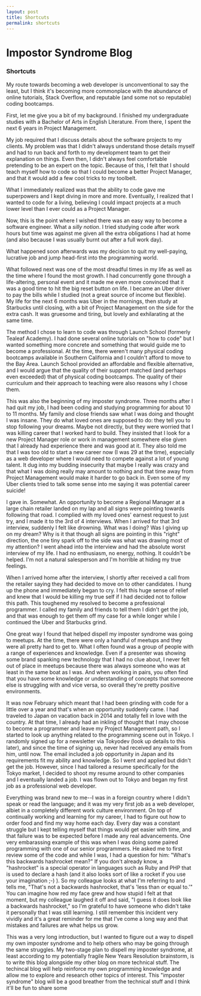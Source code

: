 ```yaml
---
layout: post
title: Shortcuts
permalink: shortcuts
---
```


# Impostor Syndrome Blog
### Shortcuts

My route towards becoming a web developer is unconventional to say the least, but I think it's becoming more commonplace with the abundance of online tutorials, Stack Overflow, and reputable (and some not so reputable) coding bootcamps.

First, let me give you a bit of my background. I finished my undergraduate studies with a Bachelor of Arts in English Literature. From there, I spent the next 6 years in Project Management.

My job required that I discuss details about the software projects to my clients. My problem was that I didn't always understand those details myself and had to run back and forth to my development team to get their explanation on things. Even then, I didn't always feel comfortable pretending to be an expert on the topic. Because of this, I felt that I should teach myself how to code so that I could become a better Project Manager, and that it would add a few cool tricks to my toolbelt.

What I immediately realized was that the ability to code gave me superpowers and I kept diving in more and more. Eventually, I realized that I wanted to code for a living, believing I could impact projects at a much lower level than I ever could as a Project Manager.

Now, this is the point where I wished there was an easy way to become a software engineer. What a *silly notion*. I tried studying code after work hours but time was against me given all the extra obligations I had at home (and also because I was usually burnt out after a full work day).

What happened soon afterwards was my decision to quit my well-paying, lucrative job and jump head-first into the programming world.

What followed next was one of the most dreadful times in my life as well as the time where I found the most growth. I had concurrently gone through a life-altering, personal event and it made me even more convinced that it was a good time to hit the big reset button on life. I became an Uber driver to pay the bills while I studied (not a great source of income but flexible). My life for the next 6 months was Uber in the mornings, then study at Starbucks until closing, with a bit of Project Management on the side for the extra cash. It was gruesome and tiring, but lovely and exhilarating at the same time.

The method I chose to learn to code was through Launch School (formerly Tealeaf Academy). I had done several online tutorials on "how to code" but I wanted something more concrete and something that would guide me to become a professional. At the time, there weren't many physical coding bootcamps available in Southern California and I couldn't afford to move to the Bay Area. Launch School provided an affordable and flexible alternative, and I would argue that the quality of their support matched (and perhaps even exceeded) that of physical coding bootcamps. The quality of their curriculum and their approach to teaching were also reasons why I chose them.

This was also the beginning of my imposter syndrome. Three months after I had quit my job, I had been coding and studying programming for about 10 to 11 months. My family and close friends saw what I was doing and thought I was insane. They do what loved ones are supposed to do: they tell you to stop following your dreams. Maybe not directly, but they were worried that I was killing career that I worked hard to build. They insisted that I look for a new Project Manager role or work in management somewhere else given that I already had experience there and was good at it. They also told me that I was too old to start a new career now (I was 29 at the time), especially as a web developer where I would need to compete against a lot of young talent. It dug into my budding insecurity that maybe I really was crazy and that what I was doing really may amount to nothing and that time away from Project Management would make it harder to go back in. Even some of my Uber clients tried to talk some sense into me saying it was potential career suicide!

I gave in. Somewhat. An opportunity to become a Regional Manager at a large chain retailer landed on my lap and all signs were pointing towards following that road. I complied with my loved ones' earnest request to just try, and I made it to the 3rd of 4 interviews. When I arrived for that 3rd interview, suddenly I felt like drowning. What was I doing? Was I giving up on my dream? Why is it that though all signs are pointing in this "right" direction, the one tiny spark off to the side was what was drawing most of my attention? I went ahead into the interview and had the absolute worst interview of my life. I had no enthusiasm, no energy, nothing. It couldn't be helped. I'm not a natural salesperson and I'm horrible at hiding my true feelings.

When I arrived home after the interview, I shortly after received a call from the retailer saying they had decided to move on to other candidates. I hung up the phone and immediately began to cry. I felt this huge sense of relief and knew that I would be killing my true self if I had decided not to follow this path. This toughened my resolved to become a professional programmer. I called my family and friends to tell them I didn't get the job, and that was enough to get them off my case for a while longer while I continued the Uber and Starbucks grind.

One great way I found that helped dispell my imposter syndrome was going to meetups. At the time, there were only a handful of meetups and they were all pretty hard to get to. What I often found was a group of people with a range of experiences and knowledge. Even if a presenter was showing some brand spanking new technology that I had no clue about, I never felt out of place in meetups because there was always someone who was at least in the same boat as I was. And when working in pairs, you often find that you have some knowledge or understanding of concepts that someone else is struggling with and vice versa, so overall they're pretty positive environments.

It was now February which meant that I had been grinding with code for a little over a year and that's when an opportunity suddenly came. I had traveled to Japan on vacation back in 2014 and totally fell in love with the country. At that time, I already had an inkling of thought that I may choose to become a programmer and leave my Project Management path, so I started to look up anything related to the programming scene out in Tokyo. I randomly signed up for a newsletter via Tokyodev (look up details to this later), and since the time of signing up, never had received any emails from him, until now. The email included a job opportunity in Japan and its requirements fit my ability and knowledge. So I went and applied but didn't get the job. However, since I had tailored a resume specifically for the Tokyo market, I decided to shoot my resume around to other companies and I eventually landed a job. I was flown out to Tokyo and began my first job as a professional web developer.

Everything was brand new to me--I was in a foreign country where I didn't speak or read the language; and it was my very first job as a web developer, albiet in a completely different work culture environment. On top of continually working and learning for my career, I had to figure out how to order food and find my way home each day. Every day was a constant struggle but I kept telling myself that things would get easier with time, and that failure was to be expected before I made any real advancements. One very embarassing example of this was when I was doing some paired programming with one of our senior programmers. He asked me to first review some of the code and while I was, I had a question for him: "What's this backwards hashrocket mean?" If you don't already know, a "hashrocket" is a special operator in languages such as Ruby and PHP that is used to declare a hash (and it also looks sort of like a rocket if you use your imagination ;-) ). So my colleague looks at what I'm referring to and tells me, "That's not a backwards hashrocket, that's 'less than or equal to.'" You can imagine how red my face grew and how stupid I felt at that moment, but my colleague laughed it off and said, "I guess it does look like a backwards hashrocket," so I'm grateful to have someone who didn't take it personally that I was still learning. I still remember this incident very vividly and it's a great reminder for me that I've come a long way and that mistakes and failures are what helps us grow.

This was a very long introduction, but I wanted to figure out a way to dispell my own imposter syndrome and to help others who may be going through the same struggles. My two-stage plan to dispell my imposter syndrome, at least according to my potentially fragile New Years Resolution brainstorm, is to write this blog alongside my other blog on more technical stuff. The techincal blog will help reinforce my own programming knowledge and allow me to explore and research other topics of interest. This "imposter syndrome" blog will be a good breather from the technical stuff and I think it'll be fun to share some

